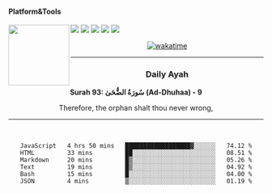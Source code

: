 #### Platform&Tools

[![](https://img.shields.io/badge/-NPM-cb3837?style=flat-square&logo=npm&logoColor=white)](https://npmjs.com/)
[![](https://img.shields.io/badge/PHP-777BB4?style=flat-square&logo=php&logoColor=white)](https://nodejs.org/)
[![](https://img.shields.io/badge/Julia-9558B2?style=flat-square&logo=julia&logoColor=white)](https://nodejs.org/)
<img src="https://avatars.githubusercontent.com/u/31664438?v=4" width="120" align="left">
[![](https://img.shields.io/badge/-Node.js-43853d?style=flat-square&logo=node.js&logoColor=ffffff)](https://nodejs.org/)
[![](https://img.shields.io/badge/Visual_Studio_Code-0078D4?style=flat-square&logo=visual%20studio%20code&logoColor=white)](https://nodejs.org/)

<center>

[![wakatime](https://wakatime.com/badge/user/87646243-158a-4241-a3cb-668e1fa2dbb8.svg)](https://wakatime.com/@87646243-158a-4241-a3cb-668e1fa2dbb8)
               

_______ 
### Daily Ayah

<!--START_SECTION:quran-->

**Surah 93: سُورَةُ الضُّحَىٰ (Ad-Dhuhaa) - 9**

Therefore, the orphan shalt thou never wrong,
 <!--END_SECTION:quran-->

  
                       
                                             
_______

&nbsp;&nbsp;     &nbsp;&nbsp;    &nbsp;&nbsp;   &nbsp;&nbsp;
 
<!--START_SECTION:waka-->

```text
JavaScript   4 hrs 50 mins   ██████████████████▓░░░░░░   74.12 %
HTML         33 mins         ██░░░░░░░░░░░░░░░░░░░░░░░   08.51 %
Markdown     20 mins         █▒░░░░░░░░░░░░░░░░░░░░░░░   05.26 %
Text         19 mins         █▒░░░░░░░░░░░░░░░░░░░░░░░   04.92 %
Bash         15 mins         █░░░░░░░░░░░░░░░░░░░░░░░░   04.00 %
JSON         4 mins          ▒░░░░░░░░░░░░░░░░░░░░░░░░   01.19 %
```

<!--END_SECTION:waka-->
